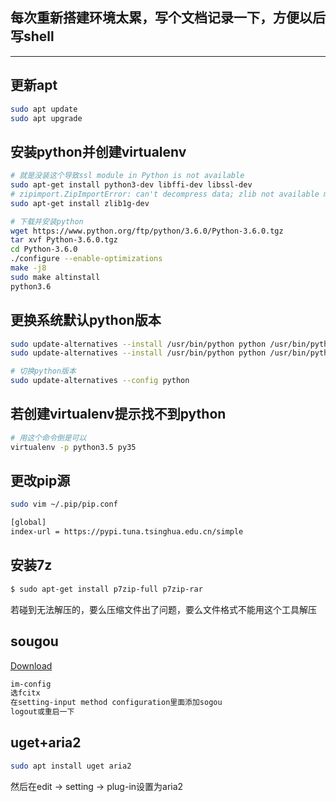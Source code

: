 ## 每次重新搭建环境太累，写个文档记录一下，方便以后写shell

---

## 更新apt

```bash
sudo apt update
sudo apt upgrade
```

## 安装python并创建virtualenv

```bash
# 就是没装这个导致ssl module in Python is not available
sudo apt-get install python3-dev libffi-dev libssl-dev
# zipimport.ZipImportError: can't decompress data; zlib not available make: *** [altinstall] Error 1
sudo apt-get install zlib1g-dev

# 下载并安装python
wget https://www.python.org/ftp/python/3.6.0/Python-3.6.0.tgz  
tar xvf Python-3.6.0.tgz
cd Python-3.6.0
./configure --enable-optimizations  
make -j8  
sudo make altinstall
python3.6
```

## 更换系统默认python版本

```bash
sudo update-alternatives --install /usr/bin/python python /usr/bin/python2 100
sudo update-alternatives --install /usr/bin/python python /usr/bin/python3 150

# 切换python版本
sudo update-alternatives --config python
```

## 若创建virtualenv提示找不到python

```bash
# 用这个命令倒是可以
virtualenv -p python3.5 py35
```

## 更改pip源

```bash
sudo vim ~/.pip/pip.conf

[global]
index-url = https://pypi.tuna.tsinghua.edu.cn/simple
```

## 安装7z

```bash
$ sudo apt-get install p7zip-full p7zip-rar
```
若碰到无法解压的，要么压缩文件出了问题，要么文件格式不能用这个工具解压

## sougou

[Download](http://pinyin.sogou.com/linux/)

```bash
im-config
选fcitx
在setting-input method configuration里面添加sogou
logout或重启一下
```

## uget+aria2

```bash
sudo apt install uget aria2
```

然后在edit -> setting -> plug-in设置为aria2
